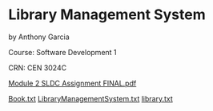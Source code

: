 # Library Management System

by Anthony Garcia

Course: Software Development 1

CRN: CEN 3024C

[Module 2 SLDC Assignment FINAL.pdf](https://github.com/ToeKnee013/Garcia_Anthony_LMS/files/12569939/Module.2.SLDC.Assignment.FINAL.pdf)

[Book.txt](https://github.com/ToeKnee013/Garcia_Anthony_LMS/files/12569994/Book.txt)
[LibraryManagementSystem.txt](https://github.com/ToeKnee013/Garcia_Anthony_LMS/files/12569993/LibraryManagementSystem.txt)
[library.txt](https://github.com/ToeKnee013/Garcia_Anthony_LMS/files/12569992/library.txt)
